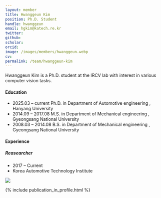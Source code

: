 ```yaml
---
layout: member
title: Hwanggeun Kim
position: Ph.D. Student
handle: hwanggeun
email: hgkim@katech.re.kr
twitter: 
github: 
scholar: 
orcid: 
image: /images/members/hwanggeun.webp
cv: 
permalink: /team/hwanggeun-kim
---
```


Hwanggeun Kim is a Ph.D. student at the IRCV lab with interest in various computer vision tasks.


#### Education

<ul class="chronological">
  <li><span>2025.03 – current</span> Ph.D. in Department of Automotive engineering
, Hanyang University</li>
  <li><span>2014.09 – 2017.08</span> M.S. in Department of Mechanical engineering
, Gyeongsang National University</li>
<li><span>2008.03 – 2014.08</span> B.S. in Department of Mechanical engineering
, Gyeongsang National University</li>
  
</ul>

#### Experience

<div class="twocols">
 <div>
  <h5>Reasearcher</h5>
  <ul class="chronological">
    <li>2017 – Current</li>
    <li>Korea Automotive Technology Institute</li>
  </ul>
 </div>
 <div>
  <img src="{{ site.url }}{{ site.baseurl }}/images/logopic/logo-katech.png" class="img-responsive" style="float: center" />
 </div> 
</div>


{% include publication_in_profile.html %}
